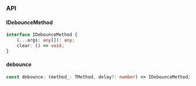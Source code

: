 

### API

#### IDebounceMethod

```ts
interface IDebounceMethod {
    (...args: any[]): any;
    clear: () => void;
}
```

#### debounce

```ts
const debounce: (method_: TMethod, delay?: number) => IDebounceMethod;
```

